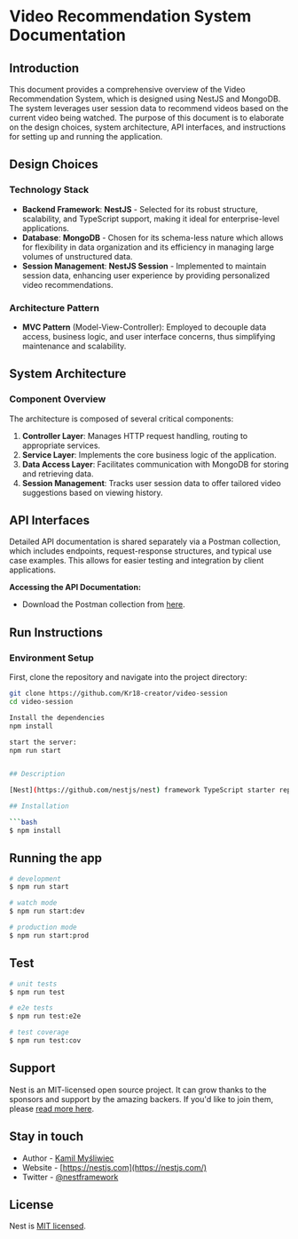 # Video Recommendation System Documentation

## Introduction
This document provides a comprehensive overview of the Video Recommendation System, which is designed using NestJS and MongoDB. The system leverages user session data to recommend videos based on the current video being watched. The purpose of this document is to elaborate on the design choices, system architecture, API interfaces, and instructions for setting up and running the application.

## Design Choices

### Technology Stack
- **Backend Framework**: **NestJS** - Selected for its robust structure, scalability, and TypeScript support, making it ideal for enterprise-level applications.
- **Database**: **MongoDB** - Chosen for its schema-less nature which allows for flexibility in data organization and its efficiency in managing large volumes of unstructured data.
- **Session Management**: **NestJS Session** - Implemented to maintain session data, enhancing user experience by providing personalized video recommendations.

### Architecture Pattern
- **MVC Pattern** (Model-View-Controller): Employed to decouple data access, business logic, and user interface concerns, thus simplifying maintenance and scalability.

## System Architecture

### Component Overview
The architecture is composed of several critical components:
1. **Controller Layer**: Manages HTTP request handling, routing to appropriate services.
2. **Service Layer**: Implements the core business logic of the application.
3. **Data Access Layer**: Facilitates communication with MongoDB for storing and retrieving data.
4. **Session Management**: Tracks user session data to offer tailored video suggestions based on viewing history.

## API Interfaces

Detailed API documentation is shared separately via a Postman collection, which includes endpoints, request-response structures, and typical use case examples. This allows for easier testing and integration by client applications.

**Accessing the API Documentation:**
- Download the Postman collection from [here](#).

## Run Instructions

### Environment Setup
First, clone the repository and navigate into the project directory:
```bash
git clone https://github.com/Kr18-creator/video-session
cd video-session

Install the dependencies
npm install

start the server:
npm run start


## Description

[Nest](https://github.com/nestjs/nest) framework TypeScript starter repository.

## Installation

```bash
$ npm install
```

## Running the app

```bash
# development
$ npm run start

# watch mode
$ npm run start:dev

# production mode
$ npm run start:prod
```

## Test

```bash
# unit tests
$ npm run test

# e2e tests
$ npm run test:e2e

# test coverage
$ npm run test:cov
```

## Support

Nest is an MIT-licensed open source project. It can grow thanks to the sponsors and support by the amazing backers. If you'd like to join them, please [read more here](https://docs.nestjs.com/support).

## Stay in touch

- Author - [Kamil Myśliwiec](https://kamilmysliwiec.com)
- Website - [https://nestjs.com](https://nestjs.com/)
- Twitter - [@nestframework](https://twitter.com/nestframework)

## License

Nest is [MIT licensed](LICENSE).
